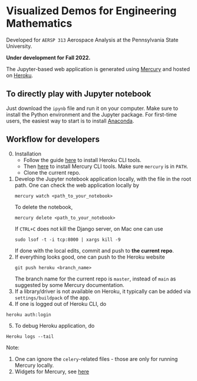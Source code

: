 # Visualized Demos for Engineering Mathematics

Developed for `AERSP 313` Aerospace Analysis at the Pennsylvania State University.

**Under development for Fall 2022.**

The Jupyter-based web application is generated using [Mercury](https://mljar.com/mercury/) and hosted on [Heroku](https://aersp313.herokuapp.com).

## To directly play with Jupyter notebook
Just download the `ipynb` file and run it on your computer.  Make sure to install the Python environment and the Jupyter package.  For first-time users, the easiest way to start is to install [Anaconda](https://www.anaconda.com/).

## Workflow for developers
0. Installation
   + Follow the guide [here](https://devcenter.heroku.com/articles/heroku-cli) to install Heroku CLI tools.
   + Then [here](https://github.com/mljar/mercury) to install Mercury CLI tools.  Make sure `mercury` is in `PATH`.
   + Clone the current repo.
1. Develop the Jupyter notebook application locally, with the file in the root path.  One can check the web application locally by
   ```
   mercury watch <path_to_your_notebook>
   ```
   To delete the notebook,
   ```
   mercury delete <path_to_your_notebook>
   ```
   If `CTRL+C` does not kill the Django server, on Mac one can use
   ```
   sudo lsof -t -i tcp:8000 | xargs kill -9
   ```
   If done with the local edits, commit and push to **the current repo**.
2. If everything looks good, one can push to the Heroku website
   ```
   git push heroku <branch_name>
   ```
   The branch name for the current repo is `master`, instead of `main` as suggested by some Mercury documentation.
3. If a library/driver is not available on Heroku, it typically can be added via `settings/buildpack` of the app.
4. If one is logged out of Heroku CLI, do
```
heroku auth:login
```
5. To debug Heroku application, do
```
Heroku logs --tail
```

Note:
1. One can ignore the `celery`-related files - those are only for running Mercury locally.
2. Widgets for Mercury, see [here](https://mercury-docs.readthedocs.io/en/latest/widgets/)